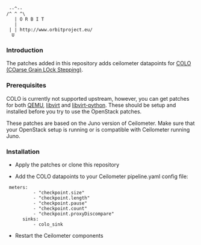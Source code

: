      --^--
    /^ ^ ^\
       | O R B I T
       |
     | | http://www.orbitproject.eu/
      U

### Introduction

The patches added in this repository adds ceilometer datapoints for 
[COLO (COarse Grain LOck Stepping)](http://wiki.qemu.org/Features/COLO). 

### Prerequisites
COLO is currently not supported upstream, however, you can get patches for
both [QEMU](https://github.com/orbitfp7/qemu/tree/orbit-wp4-colo-mar16),
[libvirt](https://github.com/orbitfp7/libvirt/tree/colo-postcopy) and
[libvirt-python](https://github.com/orbitfp7/libvirt-python/tree/colo-checkpoint).
These should be setup and installed before you try to use the OpenStack patches.

These patches are based on the Juno version of Ceilometer. Make sure that your
OpenStack setup is running or is compatible with Ceilometer running Juno.

### Installation
* Apply the patches or clone this repository

* Add the COLO datapoints to your Ceilometer pipeline.yaml config file:

```
 meters:
          - "checkpoint.size"
          - "checkpoint.length"
          - "checkpoint.pause"
          - "checkpoint.count"
          - "checkpoint.proxyDiscompare"
      sinks:
          - colo_sink
```

* Restart the Ceilometer components

